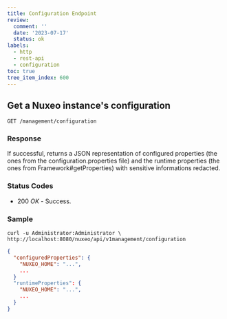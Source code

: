 ```yaml
---
title: Configuration Endpoint
review:
  comment: ''
  date: '2023-07-17'
  status: ok
labels:
  - http
  - rest-api
  - configuration
toc: true
tree_item_index: 600
---
```


## Get a Nuxeo instance's configuration

```
GET /management/configuration
```

### Response

If successful, returns a JSON representation of configured properties (the ones from the configuration.properties file) and the runtime properties (the ones from Framework#getProperties) with sensitive informations redacted.

### Status Codes

- 200 _OK_ - Success.

### Sample

```curl
curl -u Administrator:Administrator \
http://localhost:8080/nuxeo/api/v1management/configuration
```

```json
{
  "configuredProperties": {
    "NUXEO_HOME": "...",
    ...
  }
  "runtimeProperties": {
    "NUXEO_HOME": "...",
    ...
  }
}
```
